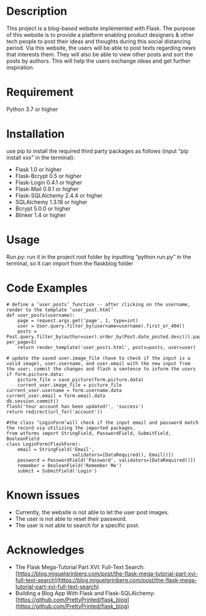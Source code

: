 # Description
This project is a blog-based website implemented with Flask. The purpose of this website is to provide a platform enabling product designers & other tech people to post their ideas and thoughts during this social distancing period.
Via this website, the users will be able to post texts regarding news that interests them. They will also be able to view other posts and sort the posts by authors. This will help the users exchange ideas and get further inspiration.
 
 
# Requirement
Python 3.7 or higher
 
# Installation
use pip to install the required third party packages as follows (input “pip install xxx” in the terminal):
- Flask 1.0 or higher
- Flask-Bcrypt 0.5 or higher
- Flask-Login 0.4.1 or higher
- Flask-Mail 0.9.1 or higher
- Flask-SQLAlchemy 2.4.4 or higher
- SQLAlchemy 1.3.18 or higher
- Bcrypt 5.0.0 or higher
- Blinker 1.4 or higher
 
# Usage
Run.py: run it in the project root folder by inputting “python run.py” in the terminal, so it can import from the flaskblog folder

# Code Examples

```
# define a ‘user_posts’ function -- after clicking on the username, render to the template ‘user_post.html’
def user_posts(username):
    page = request.args.get('page', 1, type=int)
    user = User.query.filter_by(username=username).first_or_404()
    posts = Post.query.filter_by(author=user).order_by(Post.date_posted.desc()).paginate(page=page, per_page=5)
    return render_template('user_posts.html', posts=posts, user=user)
```

```
# update the saved user.image_file (have to check if the input is a valid image), user.username, and user.email with the new input from the user; commit the changes and flash a sentence to inform the users
if form.picture.data:
    picture_file = save_picture(form.picture.data)
    current_user.image_file = picture_file
current_user.username = form.username.data
current_user.email = form.email.data
db.session.commit()
flash('Your account has been updated!', 'success')
return redirect(url_for('account'))
```

```
#the class ‘LoginForm’will check if the input email and password match the record via utilizing the imported packages.
from wtforms import StringField, PasswordField, SubmitField, BooleanField
class LoginForm(FlaskForm):
    email = StringField('Email',
                        validators=[DataRequired(), Email()])
    password = PasswordField('Password', validators=[DataRequired()])
    remember = BooleanField('Remember Me')
    submit = SubmitField('Login')
```

# Known issues
- Currently, the website is not able to let the user post images.
- The user is not able to reset their password.
- The user is not able to search for a specific post.


# Acknowledges
- The Flask Mega-Tutorial Part XVI: Full-Text Search: [https://blog.miguelgrinberg.com/post/the-flask-mega-tutorial-part-xvi-full-text-search](https://blog.miguelgrinberg.com/post/the-flask-mega-tutorial-part-xvi-full-text-search)
- Building a Blog App With Flask and Flask-SQLAlchemy: [https://github.com/PrettyPrinted/flask_blog](https://github.com/PrettyPrinted/flask_blog)



